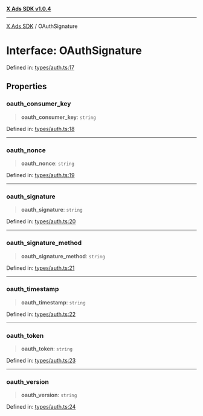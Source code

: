 [**X Ads SDK v1.0.4**](../README.md)

***

[X Ads SDK](../globals.md) / OAuthSignature

# Interface: OAuthSignature

Defined in: [types/auth.ts:17](https://github.com/kage1020/x-ads-sdk/blob/main/src/types/auth.ts#L17)

## Properties

### oauth\_consumer\_key

> **oauth\_consumer\_key**: `string`

Defined in: [types/auth.ts:18](https://github.com/kage1020/x-ads-sdk/blob/main/src/types/auth.ts#L18)

***

### oauth\_nonce

> **oauth\_nonce**: `string`

Defined in: [types/auth.ts:19](https://github.com/kage1020/x-ads-sdk/blob/main/src/types/auth.ts#L19)

***

### oauth\_signature

> **oauth\_signature**: `string`

Defined in: [types/auth.ts:20](https://github.com/kage1020/x-ads-sdk/blob/main/src/types/auth.ts#L20)

***

### oauth\_signature\_method

> **oauth\_signature\_method**: `string`

Defined in: [types/auth.ts:21](https://github.com/kage1020/x-ads-sdk/blob/main/src/types/auth.ts#L21)

***

### oauth\_timestamp

> **oauth\_timestamp**: `string`

Defined in: [types/auth.ts:22](https://github.com/kage1020/x-ads-sdk/blob/main/src/types/auth.ts#L22)

***

### oauth\_token

> **oauth\_token**: `string`

Defined in: [types/auth.ts:23](https://github.com/kage1020/x-ads-sdk/blob/main/src/types/auth.ts#L23)

***

### oauth\_version

> **oauth\_version**: `string`

Defined in: [types/auth.ts:24](https://github.com/kage1020/x-ads-sdk/blob/main/src/types/auth.ts#L24)
